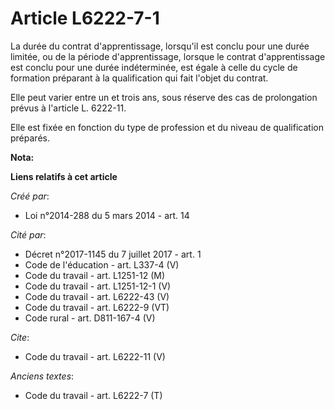 # Article L6222-7-1

La durée du contrat d'apprentissage, lorsqu'il est conclu pour une durée limitée, ou de la période d'apprentissage, lorsque
le contrat d'apprentissage est conclu pour une durée indéterminée, est égale à celle du cycle de formation préparant à la
qualification qui fait l'objet du contrat. 

Elle peut varier entre un et trois ans, sous réserve des cas de prolongation prévus à l'article L. 6222-11. 

Elle est fixée en fonction du type de profession et du niveau de qualification préparés.

**Nota:**



**Liens relatifs à cet article**

_Créé par_:

  - Loi n°2014-288 du 5 mars 2014 - art. 14

_Cité par_:

  - Décret n°2017-1145 du 7 juillet 2017 - art. 1
  - Code de l'éducation - art. L337-4 (V)
  - Code du travail - art. L1251-12 (M)
  - Code du travail - art. L1251-12-1 (V)
  - Code du travail - art. L6222-43 (V)
  - Code du travail - art. L6222-9 (VT)
  - Code rural - art. D811-167-4 (V)

_Cite_:

  - Code du travail - art. L6222-11 (V)

_Anciens textes_:

  - Code du travail - art. L6222-7 (T)
